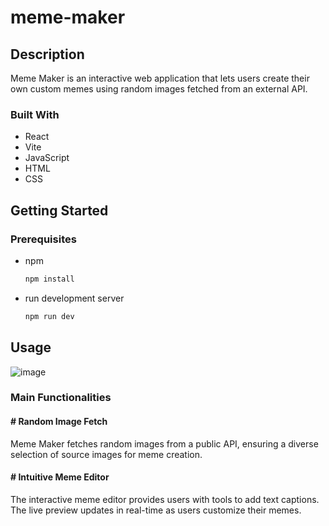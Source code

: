 # meme-maker

<!-- ABOUT THE PROJECT -->
## Description
Meme Maker is an interactive web application that lets users create their own custom memes using random images fetched from an external API.

### Built With
<ul>
  <li>React</li>
  <li>Vite</li>
  <li>JavaScript</li>
  <li>HTML</li>
  <li>CSS</li>
</ul>

<!-- GETTING STARTED -->
## Getting Started
### Prerequisites

* npm
  ```sh
  npm install
  ```
* run development server
  ```sh
  npm run dev
  ```
  
<!-- USAGE EXAMPLES -->
## Usage

![image](https://github.com/grgttdln/meme-maker/assets/85463029/328fa63c-4072-4824-8d20-46eda8abaa76)

### Main Functionalities

#### # Random Image Fetch
Meme Maker fetches random images from a public API, ensuring a diverse selection of source images for meme creation.

#### # Intuitive Meme Editor
The interactive meme editor provides users with tools to add text captions. The live preview updates in real-time as users customize their memes.


